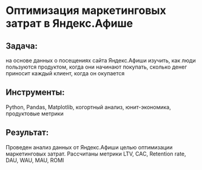 # Оптимизация маркетинговых затрат в Яндекс.Афише

## Задача:
на основе данных о посещениях сайта Яндекс.Афиши изучить, как люди пользуются продуктом, когда они начинают покупать, сколько денег приносит каждый клиент, когда он окупается

## Инструменты:
Python, Pandas, Matplotlib, когортный анализ, юнит-экономика, продуктовые метрики

## Результат:
Проведен анализ данных от Яндекс.Афиши целью оптимизации маркетинговых затрат. Рассчитаны метрики LTV, CAC, Retention rate, DAU, WAU, MAU, ROMI
